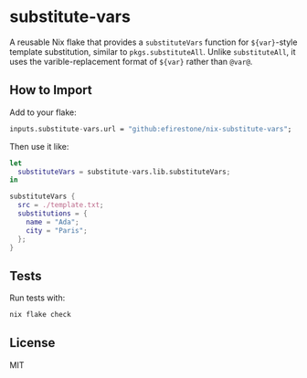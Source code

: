 # substitute-vars

A reusable Nix flake that provides a `substituteVars` function for `${var}`-style template substitution, similar to `pkgs.substituteAll`. Unlike `substituteAll`, it uses the varible-replacement format of `${var}` rather than `@var@`.

## How to Import

Add to your flake:

```nix
inputs.substitute-vars.url = "github:efirestone/nix-substitute-vars";
```

Then use it like:

```nix
let
  substituteVars = substitute-vars.lib.substituteVars;
in

substituteVars {
  src = ./template.txt;
  substitutions = {
    name = "Ada";
    city = "Paris";
  };
}
```

## Tests

Run tests with:

```bash
nix flake check
```

## License

MIT
